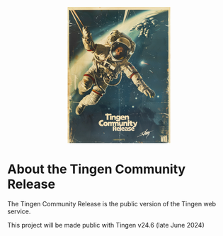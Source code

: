 <div align="center">

  ![logo](./.github/images/logos/TingenCommunityRelease_README.png)

</div>

# About the Tingen Community Release

The Tingen Community Release is the public version of the Tingen web service.

This project will be made public with Tingen v24.6 (late June 2024)
